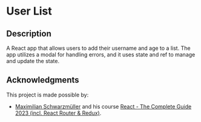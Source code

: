 # User List

## Description

A React app that allows users to add their username and age to a list. The app utilizes a modal for handling errors, and it uses state and ref to manage and update the state.

## Acknowledgments

This project is made possible by:

- [Maximilian Schwarzmüller](https://www.udemy.com/user/maximilian-schwarzmuller/) and his course [React - The Complete Guide 2023 (incl. React Router & Redux)](https://www.udemy.com/course/react-the-complete-guide-incl-redux/).
